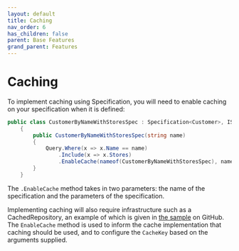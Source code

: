 ```yaml
---
layout: default
title: Caching
nav_order: 6
has_children: false
parent: Base Features
grand_parent: Features
---
```


# Caching

To implement caching using Specification, you will need to enable caching on your specification when it is defined:

```csharp
public class CustomerByNameWithStoresSpec : Specification<Customer>, ISingleResultSpecification
    {
        public CustomerByNameWithStoresSpec(string name)
        {
            Query.Where(x => x.Name == name)
                .Include(x => x.Stores)
                .EnableCache(nameof(CustomerByNameWithStoresSpec), name);
        }
    }
```

The `.EnableCache` method takes in two parameters: the name of the specification and the parameters of the specification.

Implementing caching will also require infrastructure such as a CachedRepository, an example of which is given in [the sample](https://github.com/ardalis/Specification/blob/2605202df4d8e40fe388732db6d8f7a3754fcc2b/sample/Ardalis.SampleApp.Infrastructure/Data/CachedCustomerRepository.cs#L13) on GitHub. The `EnableCache` method is used to inform the cache implementation that caching should be used, and to configure the `CacheKey` based on the arguments supplied.
